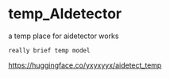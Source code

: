# temp_AIdetector
a temp place for aidetector works
```
really brief temp model
```
https://huggingface.co/yxyxyyx/aidetect_temp
